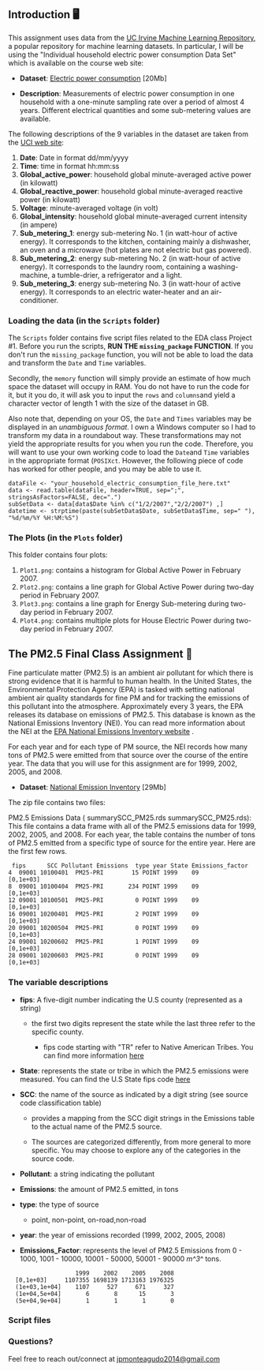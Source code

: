 ## Introduction :desktop_computer:

This assignment uses data from
the <a href="http://archive.ics.uci.edu/ml/">UC Irvine Machine
Learning Repository</a>, a popular repository for machine learning
datasets. In particular, I will be using the "Individual household
electric power consumption Data Set" which is available on
the course web site:


* <b>Dataset</b>: <a href="https://d396qusza40orc.cloudfront.net/exdata%2Fdata%2Fhousehold_power_consumption.zip">Electric power consumption</a> [20Mb]

* <b>Description</b>: Measurements of electric power consumption in
one household with a one-minute sampling rate over a period of almost
4 years. Different electrical quantities and some sub-metering values
are available.


The following descriptions of the 9 variables in the dataset are taken
from
the <a href="https://archive.ics.uci.edu/ml/datasets/Individual+household+electric+power+consumption">UCI
web site</a>:

<ol>
<li><b>Date</b>: Date in format dd/mm/yyyy </li>
<li><b>Time</b>: time in format hh:mm:ss </li>
<li><b>Global_active_power</b>: household global minute-averaged active power (in kilowatt) </li>
<li><b>Global_reactive_power</b>: household global minute-averaged reactive power (in kilowatt) </li>
<li><b>Voltage</b>: minute-averaged voltage (in volt) </li>
<li><b>Global_intensity</b>: household global minute-averaged current intensity (in ampere) </li>
<li><b>Sub_metering_1</b>: energy sub-metering No. 1 (in watt-hour of active energy). It corresponds to the kitchen, containing mainly a dishwasher, an oven and a microwave (hot plates are not electric but gas powered). </li>
<li><b>Sub_metering_2</b>: energy sub-metering No. 2 (in watt-hour of active energy). It corresponds to the laundry room, containing a washing-machine, a tumble-drier, a refrigerator and a light. </li>
<li><b>Sub_metering_3</b>: energy sub-metering No. 3 (in watt-hour of active energy). It corresponds to an electric water-heater and an air-conditioner.</li>
</ol>

### Loading the data (in the `Scripts` folder)  

The `Scripts` folder contains five script files related to the EDA class Project #1. Before you run the scripts, **RUN THE `missing_package` FUNCTION**. If you don't run the `missing_package` function, you will not be able to load the data and transform the `Date` and `Time` variables. 

Secondly, the `memory` function will simply provide an estimate of how much space the dataset will occupy in RAM. You do not have to run the code for it, but it you do, it will ask you to input the `rows` and `columns`and yield a character vector of length 1 with the size of the dataset in GB. 

Also note that, depending on your OS, the `Date` and `Times` variables may be displayed in an *unambiguous format*. I own a Windows computer so I had to transform my data in a roundabout way. These transformations may not yield the appropriate results for you when you run the code. Therefore, you will want to use your own working code to load the `Date`and `Time` variables in the appropriate format (`POSIXct`. However, the following piece of code has worked for other people, and you may be able to use it.   

```{r eval=FALSE}
dataFile <- "your_household_electric_consumption_file_here.txt"
data <- read.table(dataFile, header=TRUE, sep=";", stringsAsFactors=FALSE, dec=".")
subSetData <- data[data$Date %in% c("1/2/2007","2/2/2007") ,]
datetime <- strptime(paste(subSetData$Date, subSetData$Time, sep=" "), "%d/%m/%Y %H:%M:%S")
```



### The Plots (in the `Plots` folder)  


This folder contains four plots:  

1. `Plot1.png`: contains a histogram for Global Active Power in February 2007.  
2. `Plot2.png`: contains a line graph for Global Active Power during two-day period in February 2007.  
3. `Plot3.png`: contains a line graph for Energy Sub-metering during two-day period in February 2007.  
4. `Plot4.png`: contains multiple plots for House Electric Power during two-day period in February 2007.  


## The PM2.5 Final Class Assignment  :steam_locomotive:

Fine particulate matter (PM2.5) is an ambient air pollutant for which there is strong evidence that it is harmful to human health. In the United States, the Environmental Protection Agency (EPA) is tasked with setting national ambient air quality standards for fine PM and for tracking the emissions of this pollutant into the atmosphere. Approximately every 3 years, the EPA releases its database on emissions of PM2.5. This database is known as the National Emissions Inventory (NEI). You can read more information about the NEI at the 
[EPA National Emissions Inventory website](http://www.epa.gov/ttn/chief/eiinformation.html)
.

For each year and for each type of PM source, the NEI records how many tons of PM2.5 were emitted from that source over the course of the entire year. The data that you will use for this assignment are for 1999, 2002, 2005, and 2008.


* <b>Dataset</b>: <a
href="https://d396qusza40orc.cloudfront.net/exdata%2Fdata%2FNEI_data.zip">National Emission Inventory</a> [29Mb]

The zip file contains two files:

PM2.5 Emissions Data (
summarySCC_PM25.rds
summarySCC_PM25.rds): This file contains a data frame with all of the PM2.5 emissions data for 1999, 2002, 2005, and 2008. For each year, the table contains the number of tons of PM2.5 emitted from a specific type of source for the entire year. Here are the first few rows.

```
 fips      SCC Pollutant Emissions  type year State Emissions_factor
4  09001 10100401  PM25-PRI        15 POINT 1999    09        [0,1e+03]
8  09001 10100404  PM25-PRI       234 POINT 1999    09        [0,1e+03]
12 09001 10100501  PM25-PRI         0 POINT 1999    09        [0,1e+03]
16 09001 10200401  PM25-PRI         2 POINT 1999    09        [0,1e+03]
20 09001 10200504  PM25-PRI         0 POINT 1999    09        [0,1e+03]
24 09001 10200602  PM25-PRI         1 POINT 1999    09        [0,1e+03]
28 09001 10200603  PM25-PRI         0 POINT 1999    09        [0,1e+03]
```


### The variable descriptions

- **fips**: A five-digit number indicating the U.S county (represented as a string)   

  - the first two digits represent the state while the last three refer to the specific county.  
  
    - fips code starting with "TR" refer to Native American Tribes. You can find more information [here](https://gaftp.epa.gov/air/nei/2008/data_summaries/nei_2008_v3_tribal_tier1.xls)   
     
    
- **State**: represents the state or tribe in which the PM2.5 emissions were measured. You can find the U.S State fips code [here](https://transition.fcc.gov/oet/info/maps/census/fips/fips.txt)  


- **SCC**: the name of the source as indicated by a digit string (see source code classification table)  

  - provides a mapping from the SCC digit strings in the Emissions table to the actual name of the PM2.5 source.  
  
  - The sources are categorized differently, from more general to more specific. You may choose to explore any of the categories in the source code. 
  
- **Pollutant**: a string indicating the pollutant  

- **Emissions**: the amount of PM2.5 emitted, in tons 


- **type**: the type of source  

  - point, non-point, on-road,non-road  
  
  
- **year**: the year of emissions recorded (1999, 2002, 2005, 2008)   


- **Emissions_Factor**: represents the level of PM2.5 Emissions from 0 - 1000, 1001 - 10000, 10001 - 50000, 50001 - 90000 *m^3^* tons.

```              
                   1999    2002    2005    2008
  [0,1e+03]     1107355 1698139 1713163 1976325
  (1e+03,1e+04]    1107     527     671     327
  (1e+04,5e+04]       6       8      15       3
  (5e+04,9e+04]       1       1       1       0
```
 
 

### Script files



### Questions?

Feel free to reach out/connect at jpmonteagudo2014@gmail.com




